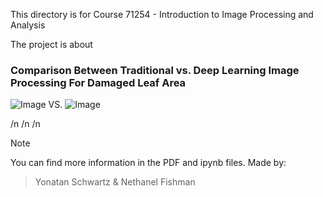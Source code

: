 This directory is for Course 71254 - Introduction to Image Processing and Analysis

The project is about

### Comparison Between Traditional vs. Deep Learning Image Processing For Damaged Leaf Area




![Image](https://github.com/user-attachments/assets/6c393c45-1564-4030-8bd0-13d7f00ee121)   VS.   ![Image](https://github.com/user-attachments/assets/3a6c8092-8048-40d4-bf2b-2518aadc9c82)   


/n
/n
/n 

> [!NOTE]
You can find more information in the PDF and ipynb files.
Made by:
> Yonatan Schwartz & Nethanel Fishman


